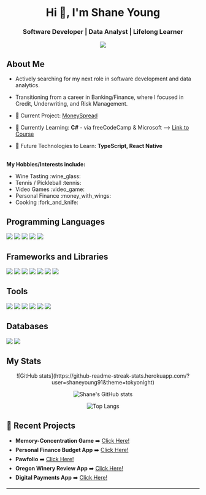 <h1 align="center">Hi 👋, I'm Shane Young</h1>
<h3 align="center">Software Developer | Data Analyst | Lifelong Learner</h3>

<div align="center">
  <img src="https://img.shields.io/badge/Shane_Adam_Young-blue?style=flat&logo=Linkedin&logoColor=white)](https://linkedin.com/in/shaneadamyoung/"/>
</div>

<div align="center">
  <img src="https://komarev.com/ghpvc/?username=shaneyoung91&style=flat-square&color=blue" alt=""/>
</div>

## About Me
- Actively searching for my next role in software development and data analytics.
  
- Transitioning from a career in Banking/Finance, where I focused in Credit, Underwriting, and Risk Management.

- 🔭 Current Project: [MoneySpread](https://github.com/shaneyoung91/digital-payment-app)

- 🌱 Currently Learning: **C#** - via freeCodeCamp & Microsoft --> [Link to Course](https://www.freecodecamp.org/learn/foundational-c-sharp-with-microsoft)

- 🔮 Future Technologies to Learn: <b>TypeScript, React Native</b>

<br>
<b>My Hobbies/Interests include:</b>
<ul>
  <li>Wine Tasting :wine_glass:</li>
  <li>Tennis / Pickleball :tennis:</li>
  <li>Video Games :video_game:</li>
  <li>Personal Finance :money_with_wings:</li> 
  <li>Cooking :fork_and_knife:</li>
</ul>

## Programming Languages
<p>
  <img src="https://img.shields.io/badge/Python-3776AB?style=for-the-badge&logo=python&logoColor=white" />
  <img src="https://img.shields.io/badge/HTML5-E34F26?style=for-the-badge&logo=html5&logoColor=white" />
  <img src="https://img.shields.io/badge/CSS3-1572B6?style=for-the-badge&logo=css3&logoColor=white" />
  <img src="https://img.shields.io/badge/JavaScript-323330?style=for-the-badge&logo=javascript&logoColor=F7DF1E" />
  <img src="https://img.shields.io/badge/json-5E5C5C?style=for-the-badge&logo=json&logoColor=white" />
</p>

## Frameworks and Libraries
<p>
  <img src="https://img.shields.io/badge/Node.js-339933?style=for-the-badge&logo=nodedotjs&logoColor=white" />
  <img src="https://img.shields.io/badge/Bootstrap-563D7C?style=for-the-badge&logo=bootstrap&logoColor=white" />
  <img src="https://img.shields.io/badge/Django-092E20?style=for-the-badge&logo=django&logoColor=white" />
  <img src="https://img.shields.io/badge/React-20232A?style=for-the-badge&logo=react&logoColor=61DAFB" />
  <img src="https://img.shields.io/badge/Express%20js-000000?style=for-the-badge&logo=express&logoColor=white" />
  <img src="https://img.shields.io/badge/Vite-B73BFE?style=for-the-badge&logo=vite&logoColor=FFD62E" />
  <img src="https://img.shields.io/badge/Postman-FF6C37?style=for-the-badge&logo=Postman&logoColor=white" />
  
</p>

## Tools
<p>
  <img src="https://img.shields.io/badge/Visual_Studio_Code-0078D4?style=for-the-badge&logo=visual%20studio%20code&logoColor=white" />
  <img src="https://img.shields.io/badge/GIT-E44C30?style=for-the-badge&logo=git&logoColor=white" />
  <img src="https://img.shields.io/badge/Heroku-430098?style=for-the-badge&logo=heroku&logoColor=white" />
  <img src="https://img.shields.io/badge/Amazon_AWS-FF9900?style=for-the-badge&logo=amazonaws&logoColor=white" />
  <img src="https://img.shields.io/badge/replit-667881?style=for-the-badge&logo=replit&logoColor=white" />
  <img src="https://img.shields.io/badge/Codesandbox-000000?style=for-the-badge&logo=CodeSandbox&logoColor=white" />
  
</p>

## Databases
<p>
  <img src="https://img.shields.io/badge/PostgreSQL-316192?style=for-the-badge&logo=postgresql&logoColor=white" />
  <img src="https://img.shields.io/badge/MongoDB-4EA94B?style=for-the-badge&logo=mongodb&logoColor=white" />
</p>

## My Stats
<div align="center">
  ![GitHub stats](https://github-readme-streak-stats.herokuapp.com/?user=shaneyoung91&theme=tokyonight)
  
  ![Shane's GitHub stats](https://github-readme-stats.vercel.app/api?username=shaneyoung91&theme=tokyonight)
  
  ![Top Langs](https://github-readme-stats.vercel.app/api/top-langs/?username=shaneyoung91&layout=compact&theme=tokyonight)
</div>

## :link: Recent Projects
 
- <b>Memory-Concentration Game</b> :arrow_right: [Click Here!](https://github.com/shaneyoung91/Memory-Concentration-Game.git)
- <b>Personal Finance Budget App</b> :arrow_right: [Click Here!](https://my-money-my-problems-adc02cdb74c3.herokuapp.com/)
- <b>Pawfolio</b> :arrow_right: [Click Here!](https://pawfolio-lovelace-7c9477f097c5.herokuapp.com/)
- <b>Oregon Winery Review App</b> :arrow_right: [Click Here!](https://w-v-sip-and-scribe-a962479193e6.herokuapp.com/)
- <b>Digital Payments App</b> :arrow_right: [Click Here!](https://moneyspread-259abb181ed5.herokuapp.com/)

---


